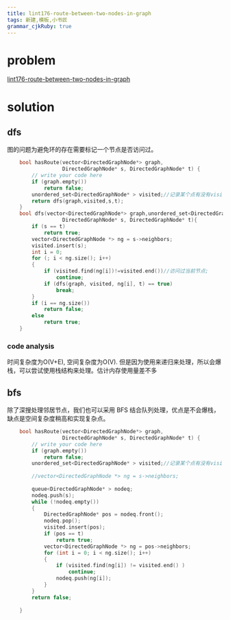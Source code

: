 ```yaml
---
title: lint176-route-between-two-nodes-in-graph 
tags: 新建,模板,小书匠
grammar_cjkRuby: true
---
```



# problem
[lint176-route-between-two-nodes-in-graph](http://www.lintcode.com/en/problem/route-between-two-nodes-in-graph/)

# solution

## dfs
图的问题为避免环的存在需要标记一个节点是否访问过。

```cpp
    bool hasRoute(vector<DirectedGraphNode*> graph,
                  DirectedGraphNode* s, DirectedGraphNode* t) {
        // write your code here
        if (graph.empty())
            return false;
        unordered_set<DirectedGraphNode* > visited;//记录某个点有没有visited过;
        return dfs(graph,visited,s,t);
    }
    bool dfs(vector<DirectedGraphNode*> graph,unordered_set<DirectedGraphNode* > visited,
                  DirectedGraphNode* s, DirectedGraphNode* t){
        if (s == t)
            return true;
        vector<DirectedGraphNode *> ng = s->neighbors;
        visited.insert(s);
        int i = 0;
        for (; i < ng.size(); i++)
        {
            if (visited.find(ng[i])!=visited.end())//访问过当前节点; 
                continue;
            if (dfs(graph, visited, ng[i], t) == true)
                break;
        }
        if (i == ng.size())
            return false;
        else
            return true;
    }
```
### code analysis
时间复杂度为O(V+E), 空间复杂度为O(V). 但是因为使用来递归来处理，所以会爆栈，可以尝试使用栈结构来处理。估计内存使用量差不多


## bfs
除了深搜处理邻居节点，我们也可以采用 BFS 结合队列处理，优点是不会爆栈，缺点是空间复杂度稍高和实现复杂点。


```cpp
    bool hasRoute(vector<DirectedGraphNode*> graph,
                  DirectedGraphNode* s, DirectedGraphNode* t) {
        // write your code here
        if (graph.empty())
            return false;
        unordered_set<DirectedGraphNode* > visited;//记录某个点有没有visited过;
        
        //vector<DirectedGraphNode *> ng = s->neighbors;
        
        queue<DirectedGraphNode* > nodeq;
        nodeq.push(s);
        while (!nodeq.empty())
        {
            DirectedGraphNode* pos = nodeq.front();
            nodeq.pop();
            visited.insert(pos);
            if (pos == t)
                return true;
            vector<DirectedGraphNode *> ng = pos->neighbors;
            for (int i = 0; i < ng.size(); i++)
            {
                if (visited.find(ng[i]) != visited.end() )
                    continue;
                nodeq.push(ng[i]);
            }
        }
        return false;
        
    }
```

